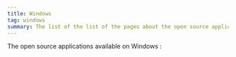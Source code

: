 ```yaml
---
title: Windows
tag: windows
summary: The list of the list of the pages about the open source applications available on Windows.
---
```


The open source applications available on Windows :